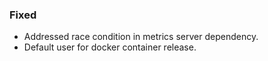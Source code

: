 ### Fixed
* Addressed race condition in metrics server dependency.
* Default user for docker container release.
